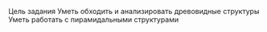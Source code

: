 Цель задания
Уметь обходить и анализировать древовидные структуры
Уметь работать с пирамидальными структурами
